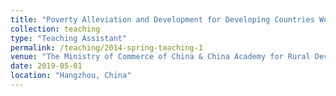 ```yaml
---
title: "Poverty Alleviation and Development for Developing Countries Workshop"
collection: teaching
type: "Teaching Assistant"
permalink: /teaching/2014-spring-teaching-1
venue: "The Ministry of Commerce of China & China Academy for Rural Development"
date: 2019-05-01
location: "Hangzhou, China"
---
```


